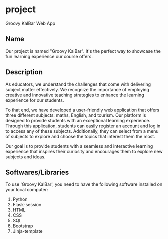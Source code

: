 # project
Groovy KalBar Web App

## Name
Our project is named "Groovy KalBar". It's the perfect way to showcase the fun learning experience our course offers.

## Description
As educators, we understand the challenges that come with delivering subject matter effectively. We recognize the importance of employing creative and innovative teaching strategies to enhance the learning experience for our students.

To that end, we have developed a user-friendly web application that offers three different subjects: maths, English, and tourism. Our platform is designed to provide students with an exceptional learning experience. Through this application, students can easily register an account and log in to access any of these subjects. Additionally, they can select from a menu of subjects to explore and choose the topics that interest them the most.

Our goal is to provide students with a seamless and interactive learning experience that inspires their curiosity and encourages them to explore new subjects and ideas.

## Softwares/Libraries
To use 'Groovy KalBar', you need to have the following software installed on your local computer:
1. Python
2. Flask-session
3. HTML
4. CSS
5. SQL
6. Bootstrap
7. Jinja-template

